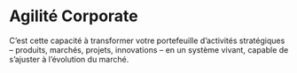 # Agilité Corporate
C’est cette capacité à transformer votre portefeuille d’activités stratégiques – produits, marchés, projets, innovations – en un système vivant, capable de s’ajuster à l’évolution du marché.